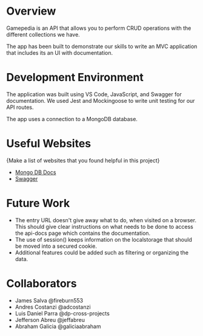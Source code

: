 # Overview

Gamepedia is an API that allows you to perform CRUD operations with the different collections we have. 

The app has been built to demonstrate our skills to write an MVC application that includes its an UI with documentation.

# Development Environment

The application was built using VS Code, JavaScript, and Swagger for documentation. We used Jest and Mockingoose to write unit testing for our API routes. 

The app uses a connection to a MongoDB database. 

# Useful Websites

{Make a list of websites that you found helpful in this project}
* [Mongo DB Docs](https://www.mongodb.com/docs/)
* [Swagger](https://swagger.io/)

# Future Work

* The entry URL doesn't give away what to do, when visited on a browser. This should give clear instructions on what needs to be done to access the api-docs page which contains the documentation.
* The use of session() keeps information on the localstorage that should be moved into a secured cookie.
* Additional features could be added such as filtering or organizing the data.

# Collaborators

- James Salva @fireburn553
- Andres Costanzi @adcostanzi
- Luis Daniel Parra @dp-cross-projects
- Jefferson Abreu @jeffabreu
- Abraham Galicia @galiciaabraham
